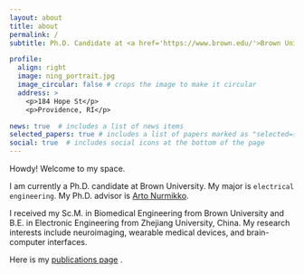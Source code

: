 ```yaml
---
layout: about
title: about
permalink: /
subtitle: Ph.D. Candidate at <a href='https://www.brown.edu/'>Brown University</a> 

profile:
  align: right
  image: ning_portrait.jpg
  image_circular: false # crops the image to make it circular
  address: >
    <p>184 Hope St</p>
    <p>Providence, RI</p>

news: true  # includes a list of news items
selected_papers: true # includes a list of papers marked as "selected={true}"
social: true  # includes social icons at the bottom of the page
---
```


Howdy! Welcome to my space.

I am currently a Ph.D. candidate at Brown University. My major is `electrical engineering`.  My Ph.D. advisor is <a href='https://vivo.brown.edu/display/anurmikk'>Arto Nurmikko</a>. 

I received my Sc.M. in Biomedical Engineering from Brown University and B.E. in Electronic Engineering from Zhejiang University, China. My research interests include neuroimaging, wearable medical devices, and brain-computer interfaces.

Here is my [publications page](/al-folio/publications/) .
